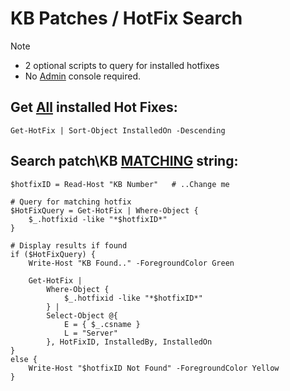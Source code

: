 # KB Patches / HotFix Search

> [!NOTE]
> - 2 optional scripts to query for installed hotfixes
> - No <ins>Admin</ins> console required.

## Get <ins>All</ins> installed Hot Fixes:
```
Get-HotFix | Sort-Object InstalledOn -Descending 
```

## Search patch\KB <ins>MATCHING</ins> string:
```
$hotfixID = Read-Host "KB Number"   # ..Change me

# Query for matching hotfix
$HotFixQuery = Get-HotFix | Where-Object {
    $_.hotfixid -like "*$hotfixID*"
}

# Display results if found
if ($HotFixQuery) {
    Write-Host "KB Found.." -ForegroundColor Green

    Get-HotFix |
        Where-Object {
            $_.hotfixid -like "*$hotfixID*"
        } |
        Select-Object @{
            E = { $_.csname }
            L = "Server"
        }, HotFixID, InstalledBy, InstalledOn
}
else {
    Write-Host "$hotfixID Not Found" -ForegroundColor Yellow
}
```
